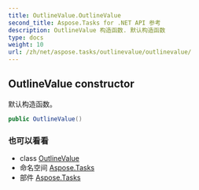 ```yaml
---
title: OutlineValue.OutlineValue
second_title: Aspose.Tasks for .NET API 参考
description: OutlineValue 构造函数. 默认构造函数
type: docs
weight: 10
url: /zh/net/aspose.tasks/outlinevalue/outlinevalue/
---
```

## OutlineValue constructor

默认构造函数。

```csharp
public OutlineValue()
```

### 也可以看看

* class [OutlineValue](../)
* 命名空间 [Aspose.Tasks](../../outlinevalue/)
* 部件 [Aspose.Tasks](../../../)


